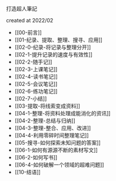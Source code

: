 打造超人筆記

created at 2022/02

* [[00-前言]]
* [[01-纪录、提取、整理、搜寻、应用]]
* [[02-0-纪录-将记录与整理分开]]
* [[02-1-提升记录的速度与有效性]]
* [[02-2-随手记]]
* [[02-3-上课笔记]]
* [[02-4-读书笔记]]
* [[02-5-会议笔记]]
* [[02-6-练功笔记]]
* [[02-7-小结]]
* [[03-提取-将线索变成资料]]
* [[04-1-整理-将资料处理成能消化的资讯]]
* [[04-2-整理-总结与归纳]]
* [[04-3-整理-整合、应用、改进]]
* [[04-4-利用零碎时间整理笔记]]
* [[05-搜寻-如何探索未知问题的答案]]
* [[06-1-如何有源源不断的素材写文]]
* [[06-2-如何写书]]
* [[06-4-如何破解一个领域的超难问题]]
* [[10-结语]]
